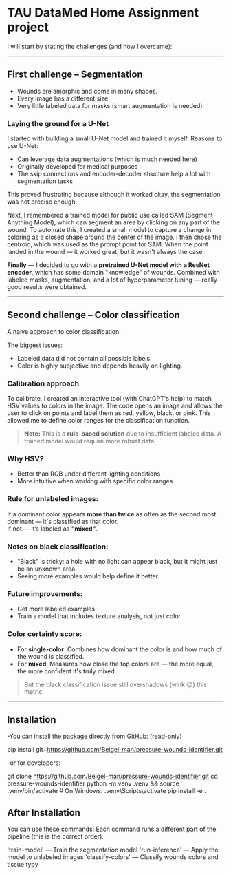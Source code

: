 # TAU DataMed Home Assignment project

I will start by stating the challenges (and how I overcame):

---

## First challenge – Segmentation

- Wounds are amorphic and come in many shapes.
- Every image has a different size.
- Very little labeled data for masks (smart augmentation is needed).

### Laying the ground for a U-Net

I started with building a small U-Net model and trained it myself. Reasons to use U-Net:
- Can leverage data augmentations (which is much needed here)
- Originally developed for medical purposes
- The skip connections and encoder-decoder structure help a lot with segmentation tasks

This proved frustrating because although it worked okay, the segmentation was not precise enough.

Next, I remembered a trained model for public use called SAM (Segment Anything Model), which can segment an area by clicking on any part of the wound. To automate this, I created a small model to capture a change in coloring as a closed shape around the center of the image. I then chose the centroid, which was used as the prompt point for SAM. When the point landed in the wound — it worked great, but it wasn't always the case.

**Finally** — I decided to go with a **pretrained U-Net model with a ResNet encoder**, which has some domain "knowledge" of wounds. Combined with labeled masks, augmentation, and a lot of hyperparameter tuning — really good results were obtained.

---

## Second challenge – Color classification

A naive approach to color classification.

The biggest issues:
- Labeled data did not contain all possible labels.
- Color is highly subjective and depends heavily on lighting.

### Calibration approach

To calibrate, I created an interactive tool (with ChatGPT's help) to match HSV values to colors in the image. The code opens an image and allows the user to click on points and label them as red, yellow, black, or pink. This allowed me to define color ranges for the classification function.

> **Note:** This is a **rule-based solution** due to insufficient labeled data. A trained model would require more robust data.

### Why HSV?

- Better than RGB under different lighting conditions
- More intuitive when working with specific color ranges

### Rule for unlabeled images:

If a dominant color appears **more than twice** as often as the second most dominant — it's classified as that color.  
If not — it’s labeled as **"mixed"**.

### Notes on black classification:

- "Black" is tricky: a hole with no light can appear black, but it might just be an unknown area.
- Seeing more examples would help define it better.

### Future improvements:

- Get more labeled examples
- Train a model that includes texture analysis, not just color

### Color certainty score:

- For **single-color**: Combines how dominant the color is and how much of the wound is classified.
- For **mixed**: Measures how close the top colors are — the more equal, the more confident it's truly mixed.

> But the black classification issue still overshadows (wink 😉) this metric.

---

##  Installation

-You can install the package directly from GitHub: (read-only)

pip install git+https://github.com/Beigel-man/pressure-wounds-identifier.git

-or for developers:

git clone https://github.com/Beigel-man/pressure-wounds-identifier.git
cd pressure-wounds-identifier
python -m venv .venv && source .venv/bin/activate  # On Windows: .venv\Scripts\activate
pip install -e .

##  After Installation
You can use these commands:
Each command runs a different part of the pipeline (this is the correct order):

'train-model' — Train the segmentation model
'run-inference' — Apply the model to unlabeled images
'classify-colors' — Classify wounds colors and tissue typy
